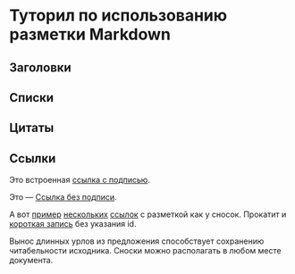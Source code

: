 # Туторил по использованию разметки Markdown
## Заголовки

## Списки

## Цитаты

## Ссылки
Это встроенная [ссылка с подписью](https://bbf.ru/quotes/?author=38614 "Цитаты Стивена Хокинга"). 

Это — [Ссылка без подписи](https://bbf.ru/quotes/?author=38614).

А вот [пример][1] [нескольких][2] [ссылок][id] с
разметкой как у сносок. Прокатит и [короткая запись][]
без указания id.

[1]: http://example.com/ "Тайтл для примера"
[2]: http://example.com/some
[id]: http://example.com/links (Тайтл для примера)
[короткая запись]: http://example.com/short

Вынос длинных урлов из предложения способствует
сохранению читабельности исходника. Сноски можно
располагать в любом месте документа.
